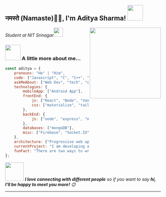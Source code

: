 <h2>नमस्ते (Namaste)🙏🏻, I'm Aditya Sharma! <img src="https://media.giphy.com/media/12oufCB0MyZ1Go/giphy.gif" width="50"></h2>
<img align='right' src="https://media.giphy.com/media/M9gbBd9nbDrOTu1Mqx/giphy.gif" width="230">
<p><em>Student at NIT Srinagar<img src="https://media.giphy.com/media/WUlplcMpOCEmTGBtBW/giphy.gif" width="30"> 
</em></p>



### <img src="https://media.giphy.com/media/VgCDAzcKvsR6OM0uWg/giphy.gif" width="50"> A little more about me...  

```javascript
const aditya = {
    pronouns: "He" | "Him",
    code: ["Javascript", "C", "C++", "Python", "Matlab"],
    askMeAbout: ["Web Dev", "tech", "competitive programming", "cricket", video games],
    technologies: {
        mobileApp: ["Android App"],
        frontEnd: {
            js: ["React", "Node", "Vanilla"],
            css: ["materialize", "tailwind", "bootstrap"]
        },
        backEnd: {
            js: ["node", "express", "mongoDB"]
        },
        databases: ["mongoDB"],
        misc: ["Firebase", "Socket.IO", "open-cv"]
    },
    architecture: ["Progressive web applications", "Single page applications"],
    currentProject: "I am developing an online book store website",
    funFact: "There are two ways to write error-free programs; only the third one works"
};
```

<img src="https://media.giphy.com/media/LnQjpWaON8nhr21vNW/giphy.gif" width="60"> <em><b>I love connecting with different people</b> so if you want to say <b>hi, I'll be happy to meet you more!</b> 😊</em>

---
<!--START_SECTION:waka-->

<!--END_SECTION:waka-->

